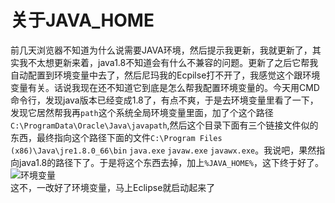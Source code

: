 # 关于JAVA_HOME

前几天浏览器不知道为什么说需要JAVA环境，然后提示我更新，我就更新了，其实我不太想更新来着，java1.8不知道会有什么不兼容的问题。更新了之后它帮我自动配置到环境变量中去了，然后尼玛我的Ecpilse打不开了，我感觉这个跟环境变量有关。话说我现在还不知道它到底是怎么帮我配置环境变量的。今天用CMD命令行，发现java版本已经变成1.8了，有点不爽，于是去环境变量里看了一下，发现它居然帮我再`path`这个系统全局环境变量里面，加了个这个路径`C:\ProgramData\Oracle\Java\javapath`,然后这个目录下面有三个链接文件似的东西，最终指向这个路径下面的文件`C:\Program Files (x86)\Java\jre1.8.0_66\bin` `java.exe` `javaw.exe` `javawx.exe`。我说吧，果然指向java1.8的路径下了。于是将这个东西去掉，加上`%JAVA_HOME%`，这下终于好了。![环境变量](https://github.com/caiqiqi/Notes/master/img/环境变量.png)</br>
这不，一改好了环境变量，马上Eclipse就启动起来了
